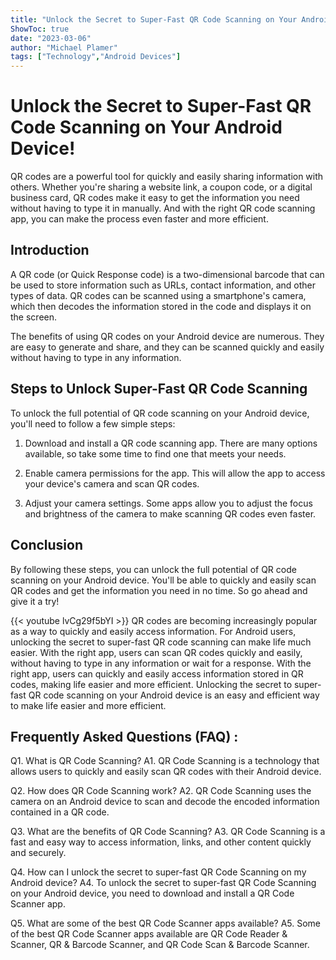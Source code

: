 ```yaml
---
title: "Unlock the Secret to Super-Fast QR Code Scanning on Your Android Device!"
ShowToc: true 
date: "2023-03-06"
author: "Michael Plamer" 
tags: ["Technology","Android Devices"]
---
```

# Unlock the Secret to Super-Fast QR Code Scanning on Your Android Device!

QR codes are a powerful tool for quickly and easily sharing information with others. Whether you're sharing a website link, a coupon code, or a digital business card, QR codes make it easy to get the information you need without having to type it in manually. And with the right QR code scanning app, you can make the process even faster and more efficient.

## Introduction

A QR code (or Quick Response code) is a two-dimensional barcode that can be used to store information such as URLs, contact information, and other types of data. QR codes can be scanned using a smartphone's camera, which then decodes the information stored in the code and displays it on the screen.

The benefits of using QR codes on your Android device are numerous. They are easy to generate and share, and they can be scanned quickly and easily without having to type in any information.

## Steps to Unlock Super-Fast QR Code Scanning

To unlock the full potential of QR code scanning on your Android device, you'll need to follow a few simple steps:

1. Download and install a QR code scanning app. There are many options available, so take some time to find one that meets your needs.

2. Enable camera permissions for the app. This will allow the app to access your device's camera and scan QR codes.

3. Adjust your camera settings. Some apps allow you to adjust the focus and brightness of the camera to make scanning QR codes even faster.

## Conclusion

By following these steps, you can unlock the full potential of QR code scanning on your Android device. You'll be able to quickly and easily scan QR codes and get the information you need in no time. So go ahead and give it a try!

{{< youtube lvCg29f5bYI >}} 
QR codes are becoming increasingly popular as a way to quickly and easily access information. For Android users, unlocking the secret to super-fast QR code scanning can make life much easier. With the right app, users can scan QR codes quickly and easily, without having to type in any information or wait for a response. With the right app, users can quickly and easily access information stored in QR codes, making life easier and more efficient. Unlocking the secret to super-fast QR code scanning on your Android device is an easy and efficient way to make life easier and more efficient.

## Frequently Asked Questions (FAQ) :
Q1. What is QR Code Scanning?
A1. QR Code Scanning is a technology that allows users to quickly and easily scan QR codes with their Android device.

Q2. How does QR Code Scanning work?
A2. QR Code Scanning uses the camera on an Android device to scan and decode the encoded information contained in a QR code.

Q3. What are the benefits of QR Code Scanning?
A3. QR Code Scanning is a fast and easy way to access information, links, and other content quickly and securely.

Q4. How can I unlock the secret to super-fast QR Code Scanning on my Android device?
A4. To unlock the secret to super-fast QR Code Scanning on your Android device, you need to download and install a QR Code Scanner app.

Q5. What are some of the best QR Code Scanner apps available?
A5. Some of the best QR Code Scanner apps available are QR Code Reader & Scanner, QR & Barcode Scanner, and QR Code Scan & Barcode Scanner.


